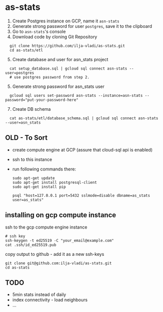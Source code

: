 # as-stats

1. Create Postgres instance on GCP, name it `asn-stats`
2. Generate strong password for user `postgres`, save it to the clipboard
3. Go to `asn-stats`'s console
4. Download code by cloning Git Repository
```
  git clone https://github.com/ilja-vladi/as-stats.git
  cd as-stats/etl
```
5. Create database and user for asn_stats project
```
  cat setup_database.sql | gcloud sql connect asn-stats --user=postgres
  # use postgres password from step 2. 
```
5. Generate strong password for asn_stats user
```
  gcloud sql users set-password asn-stats --instance=asn-stats --password="put-your-password-here"
```
7. Create DB schema
```
  cat as-stats/etl/database_schema.sql | gcloud sql connect asn-stats --user=asn_stats
```



## OLD - To Sort

- create compute engine at GCP (assure that cloud-sql api is enabled)
- ssh to this instance
- run following commands there:

  ```
  sudo apt-get update
  sudo apt-get install postgresql-client
  sudo apt-get install pip

  psql "host=127.0.0.1 port=5432 sslmode=disable dbname=as_stats user=as_stats"
  ```
  

## installing on gcp compute instance
ssh to the gcp compute engine instance
```
# ssh key
ssh-keygen -t ed25519 -C "your_email@example.com"
cat .ssh/id_ed25519.pub
```

copy output to github - add it as a new ssh-keys
```
git clone git@github.com:ilja-vladi/as-stats.git
cd as-stats
```


## TODO
- 5min stats instead of daily
- index connectivity - load neighbours
- ...